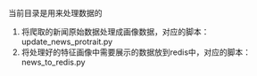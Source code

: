 
当前目录是用来处理数据的

1. 将爬取的新闻原始数据处理成画像数据，对应的脚本：update_news_protrait.py
2. 将处理好的特征画像中需要展示的数据放到redis中，对应的脚本：news_to_redis.py